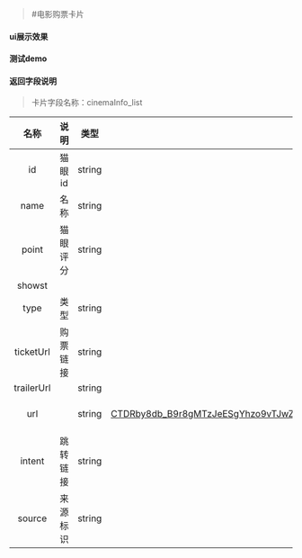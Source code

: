 >#电影购票卡片

#### ui展示效果
#### 测试demo
#### 返回字段说明
>卡片字段名称：cinemaInfo_list

|名称|说明|类型|示例|
|:---:|:---:|:----:|:---:|
|id|  猫眼id| string |  71946|
|name| 名称 | string | 无问西东 |
|point| 猫眼评分 |  string| 8.6 |
|showst| |  | 1 |
|type| 类型|string | 爱情、战争|
|ticketUrl|购票链接 |string | http://m.maoyan.com/cinema/movie/71946|
|trailerUrl| |string |http://maoyan.meituan.net/movie/videos/854x480a5a5aa819b504a80a9c84d2b03814feb.mp4 |
|url| |string |http://triotest.sanjiaoshou.net/nlp/q?key:cSaC92_tiJogvNNk1KZEiP-CTDRby8db_B9r8gMTzJeESgYhzo9vTJwZJuAw0ojTosWxHNdAbp3ZtukuXdalZJRrpMiuTCZU1TbD3vPKgv7rfYSI08EsonoAnL423ssV95RENfJRSuM4d6aBjaUSsfiRVee3smS0Li3KbxlGtZEPeTogrQAdtOng9AZOYNLKDN8-p-0JIkXJgrYzKh0H50rUAv0Sm_Te|
|intent|跳转链接 |string | |
|source| 来源标识| string| MaoyanFilm|


